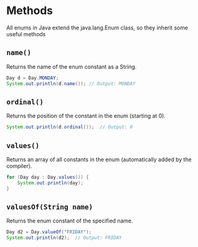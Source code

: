 # Methods

All enums in Java extend the java.lang.Enum class, so they inherit some useful methods

## `name()`

Returns the name of the enum constant as a String.

```java
Day d = Day.MONDAY;
System.out.println(d.name()); // Output: MONDAY
```

## `ordinal()`

Returns the position of the constant in the enum (starting at 0).

```java
System.out.println(d.ordinal());  // Output: 0
```

## `values()`

Returns an array of all constants in the enum (automatically added by the compiler).

```java
for (Day day : Day.values()) {
    System.out.println(day);
}
```

## `valuesOf(String name)`

Returns the enum constant of the specified name.

```java
Day d2 = Day.valueOf("FRIDAY");
System.out.println(d2);  // Output: FRIDAY
```
